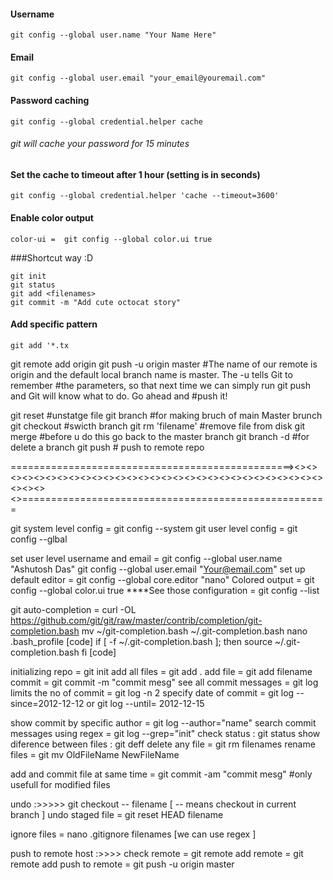 #### Username 
```
git config --global user.name "Your Name Here"
```
#### Email
```
git config --global user.email "your_email@youremail.com"  
```
#### Password caching
```
git config --global credential.helper cache 
```
###### git will cache your password for 15 minutes
#### Set the cache to timeout after 1 hour (setting is in seconds)
```
git config --global credential.helper 'cache --timeout=3600'   
```
#### Enable color output
```
color-ui =  git config --global color.ui true
```
###Shortcut way  :D
```
git init
git status
git add <filenames>
git commit -m "Add cute octocat story"
```
#### Add specific pattern 
```
git add '*.tx­
```
git remote add origin <giturl> 
git push -u origi­n maste­r #The name of our remote is origin and the default local branch name is master. The -u tells Git to remember 
                          #the parameters, so that next time we can simply run git push and Git will know what to do. Go ahead and 
                          #push   it!
                          
git reset <filename>      #unstatge file
git branch <branchname>   #for making bruch of main Master brunch
git checkout <branchname> #swicth branch
git rm 'filename'         #remove file from disk
git merge <branchname>    #before u do this go back to the master branch
git branch -d <branchname> #for delete a branch
git push                  # push to remote repo

   =================================================><><><><><><><><><><><><><><><><><><><><><><><><><><><><><><><><><>=====================================================
   
 git system level config = git config --system
 git user level config = git config --glbal
 
 set user level username and email  = git config --global user.name "Ashutosh Das"
                                                        git config --global user.email "Your@email.com"
set up default editor = git config --global core.editor "nano"
Colored output = git config --global color.ui true
****See those configuration = git config --list

git auto-completion = curl -OL https://github.com/git/git/raw/master/contrib/completion/git-completion.bash
                                mv ~/git-completion.bash ~/.git-completion.bash
                                nano .bash_profile
                      [code] if [ -f ~/.git-completion.bash ]; then
                                        source ~/.git-completion.bash
                                 fi [code]


initializing repo = git init
add all files = git add .
add file = git add filename
commit = git commit -m "commit mesg"
see all commit messages = git log 
limits the no of commit = git log -n 2
specify date of commit = git log --since=2012-12-12
                                or   git log --until= 2012-12-15

show commit by specific author = git log --author="name"
search commit messages using regex = git log --grep="init"
check status : git status
show diference between files : git deff
delete any file = git rm filenames
rename files = git mv OldFileName NewFileName

add and commit file at same time = git commit -am "commit mesg"  #only usefull for modified files

undo :>>>>>
        git checkout -- filename [ -- means checkout in current branch ]
  undo staged file = git reset HEAD filename
  
  
ignore files = nano .gitignore
                      filenames [we can use regex ]

push to remote host :>>>>
        check remote = git remote
        add remote = git remote add <alias> <url>
        push to remote = git push -u origin master
                    
 


